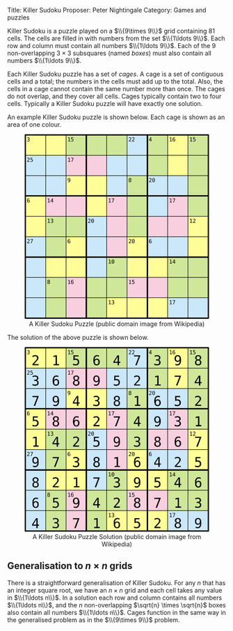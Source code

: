 Title: Killer Sudoku
Proposer: Peter Nightingale
Category: Games and puzzles

Killer Sudoku is a puzzle played on a $\\{9\times 9\\}$ grid containing 81 cells. 
The cells are filled in with numbers from the set $\\{1\ldots 9\\}$.
Each row and column must contain all numbers $\\{1\ldots 9\\}$. Each of the 9
non-overlapping $3\times 3$ subsquares (named *boxes*) must also contain all numbers $\\{1\ldots 9\\}$.

Each Killer Sudoku puzzle has a set of *cages*. A cage is a set of contiguous cells
and a total; the numbers in the cells must add up to the total. Also, the cells in
a cage cannot contain the same number more than once. The cages do not overlap, 
and they cover all cells. Cages typically contain two to four cells. 
Typically a Killer Sudoku puzzle will have exactly one solution. 

An example Killer Sudoku puzzle is shown below. Each cage is shown as an area of one colour.

<center>
<figure>
  <img src="assets/Killersudoku_color.svg" alt="Killer Sudoku Puzzle">
  <figcaption>A Killer Sudoku Puzzle (public domain image from Wikipedia)</figcaption>
</figure>
</center>

The solution of the above puzzle is shown below. 

<center>
<figure>
  <img src="assets/Killersudoku_color_solution.svg" alt="Killer Sudoku Puzzle Solution">
  <figcaption>A Killer Sudoku Puzzle Solution (public domain image from Wikipedia)</figcaption>
</figure>
</center>


Generalisation to $n \times n$ grids
------

There is a straightforward generalisation of Killer Sudoku. For any $n$ that has
an integer square root, we have an $n \times n$ grid and each cell takes any
value in $\\{1\ldots n\\}$. In a solution each row and column contains all numbers $\\{1\ldots n\\}$,
and the $n$ non-overlapping $\sqrt{n} \times \sqrt{n}$ boxes also contain all
numbers $\\{1\ldots n\\}$. Cages function in the same way in the generalised 
problem as in the $\\{9\times 9\\}$ problem. 


